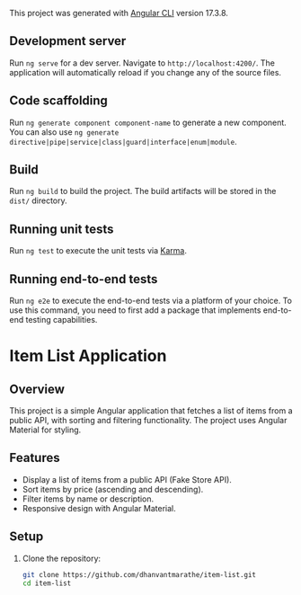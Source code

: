 

This project was generated with [Angular CLI](https://github.com/angular/angular-cli) version 17.3.8.

## Development server

Run `ng serve` for a dev server. Navigate to `http://localhost:4200/`. The application will automatically reload if you change any of the source files.

## Code scaffolding

Run `ng generate component component-name` to generate a new component. You can also use `ng generate directive|pipe|service|class|guard|interface|enum|module`.

## Build

Run `ng build` to build the project. The build artifacts will be stored in the `dist/` directory.

## Running unit tests

Run `ng test` to execute the unit tests via [Karma](https://karma-runner.github.io).

## Running end-to-end tests

Run `ng e2e` to execute the end-to-end tests via a platform of your choice. To use this command, you need to first add a package that implements end-to-end testing capabilities.


# Item List Application

## Overview
This project is a simple Angular application that fetches a list of items from a public API, with sorting and filtering functionality. The project uses Angular Material for styling.

## Features
- Display a list of items from a public API (Fake Store API).
- Sort items by price (ascending and descending).
- Filter items by name or description.
- Responsive design with Angular Material.

## Setup
1. Clone the repository:
   ```bash
   git clone https://github.com/dhanvantmarathe/item-list.git
   cd item-list




